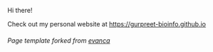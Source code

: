 Hi there!

Check out my personal website at https://gurpreet-bioinfo.github.io

###### Page template forked from [evanca](https://github.com/evanca/quick-portfolio)